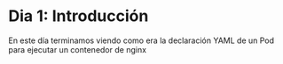 # Dia 1: Introducción

En este día terminamos viendo como era la declaración YAML de un Pod para ejecutar un contenedor de nginx
